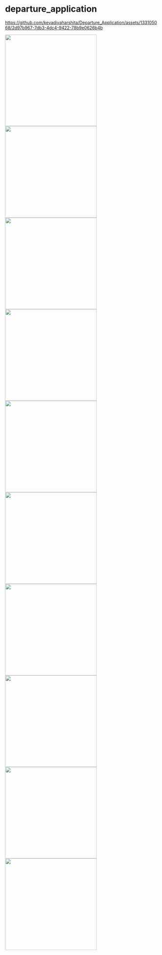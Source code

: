 # departure_application


https://github.com/kevadiyaharshita/Departure_Application/assets/133105068/2d97b967-7db3-4dc4-9422-78b9e0626b4b

<img src="https://github.com/kevadiyaharshita/Departure_Application/assets/133105068/30992ff2-e7ad-47d2-9bd4-9a59290e5c8c" width = "300px">
<img src="https://github.com/kevadiyaharshita/Departure_Application/assets/133105068/6d45e405-ee2f-4885-99e0-6b4a52e3b180" width = "300px">
<img src="https://github.com/kevadiyaharshita/Departure_Application/assets/133105068/8d9e306f-0227-405c-b655-d4823a54a968" width = "300px">
<img src="https://github.com/kevadiyaharshita/Departure_Application/assets/133105068/a069f54b-b76f-45a7-80f4-3c95101d40ef" width = "300px">

<img src="https://github.com/kevadiyaharshita/Departure_Application/assets/133105068/477a0016-0d7e-4d99-92b8-dcd427731291" width = "300px">
<img src="https://github.com/kevadiyaharshita/Departure_Application/assets/133105068/e8dffd95-e150-44f9-8833-cdcee566a126" width = "300px">
<img src="https://github.com/kevadiyaharshita/Departure_Application/assets/133105068/5fd2c927-f378-4b18-b4d4-f2d0cc20f7d5" width = "300px">
<img src="https://github.com/kevadiyaharshita/Departure_Application/assets/133105068/7877efd6-ca9b-4bda-8b2f-934e98099225" width = "300px">

<img src="https://github.com/kevadiyaharshita/Departure_Application/assets/133105068/a67a9add-0f43-4a9f-af77-43572db817f2" width = "300px">
<img src="https://github.com/kevadiyaharshita/Departure_Application/assets/133105068/e2295b0c-75bc-4e20-b0ea-16449f32ee37" width = "300px">

